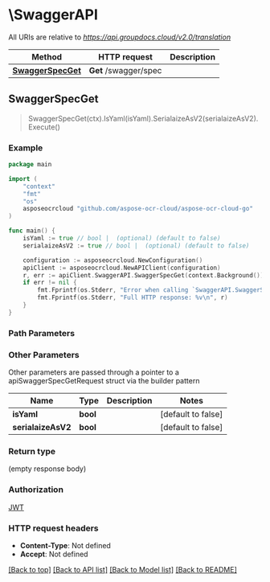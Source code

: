 # \SwaggerAPI

All URIs are relative to *https://api.groupdocs.cloud/v2.0/translation*

Method | HTTP request | Description
------------- | ------------- | -------------
[**SwaggerSpecGet**](SwaggerAPI.md#SwaggerSpecGet) | **Get** /swagger/spec | 



## SwaggerSpecGet

> SwaggerSpecGet(ctx).IsYaml(isYaml).SerialaizeAsV2(serialaizeAsV2).Execute()



### Example

```go
package main

import (
    "context"
    "fmt"
    "os"
    asposeocrcloud "github.com/aspose-ocr-cloud/aspose-ocr-cloud-go"
)

func main() {
    isYaml := true // bool |  (optional) (default to false)
    serialaizeAsV2 := true // bool |  (optional) (default to false)

    configuration := asposeocrcloud.NewConfiguration()
    apiClient := asposeocrcloud.NewAPIClient(configuration)
    r, err := apiClient.SwaggerAPI.SwaggerSpecGet(context.Background()).IsYaml(isYaml).SerialaizeAsV2(serialaizeAsV2).Execute()
    if err != nil {
        fmt.Fprintf(os.Stderr, "Error when calling `SwaggerAPI.SwaggerSpecGet``: %v\n", err)
        fmt.Fprintf(os.Stderr, "Full HTTP response: %v\n", r)
    }
}
```

### Path Parameters



### Other Parameters

Other parameters are passed through a pointer to a apiSwaggerSpecGetRequest struct via the builder pattern


Name | Type | Description  | Notes
------------- | ------------- | ------------- | -------------
 **isYaml** | **bool** |  | [default to false]
 **serialaizeAsV2** | **bool** |  | [default to false]

### Return type

 (empty response body)

### Authorization

[JWT](../README.md#JWT)

### HTTP request headers

- **Content-Type**: Not defined
- **Accept**: Not defined

[[Back to top]](#) [[Back to API list]](../README.md#documentation-for-api-endpoints)
[[Back to Model list]](../README.md#documentation-for-models)
[[Back to README]](../README.md)

